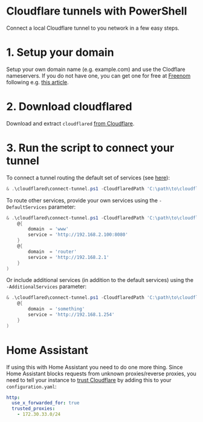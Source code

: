 # Cloudflare tunnels with PowerShell

Connect a local Cloudflare tunnel to you network in a few easy steps.

# 1. Setup your domain

Setup your own domain name (e.g. example.com) and use the Clodflare nameservers. If you do not have one, you can get one for free at [Freenom](https://www.freenom.com/en/index.html?lang=en) following e.g. [this article](https://www.linkedin.com/pulse/what-do-domain-name-how-get-one-free-tobias-brenner?trk=public_post-content_share-article).

# 2. Download cloudflared

Download and extract `cloudflared` [from Cloudflare](https://developers.cloudflare.com/cloudflare-one/connections/connect-apps/install-and-setup/tunnel-guide/local/#1-download-and-install-cloudflared).

# 3. Run the script to connect your tunnel

To connect a tunnel routing the default set of services (see [here](https://github.com/stefanes/cloudflared/blob/main/connect-tunnel.ps1#L10-L21)):

```powershell
& .\cloudflared\connect-tunnel.ps1 -CloudflaredPath 'C:\path\to\cloudflared.exe' -HostName 'myhostname.tk'
```

To route other services, provide your own services using the `-DefaultServices` parameter:

```powershell
& .\cloudflared\connect-tunnel.ps1 -CloudflaredPath 'C:\path\to\cloudflared.exe' -HostName 'myhostname.tk' -Service 'http://192.168.2.100:8080' -DefaultServices @(
    @{
        domain  = 'www'
        service = 'http://192.168.2.100:8080'
    }
    @{
        domain  = 'router'
        service = 'http://192.168.2.1'
    }
)
```

Or include additional services (in addition to the default services) using the `-AdditionalServices` parameter:

```powershell
& .\cloudflared\connect-tunnel.ps1 -CloudflaredPath 'C:\path\to\cloudflared.exe' -HostName 'myhostname.tk' -Service 'http://192.168.1.100:8080' -AdditionalServices @(
    @{
        domain  = 'something'
        service = 'http://192.168.1.254'
    }
)
```

# Home Assistant

If using this with Home Assistant you need to do one more thing. Since Home Assistant blocks requests from unknown proxies/reverse proxies, you need to tell your instance to [trust Cloudflare](https://www.home-assistant.io/integrations/http/#trusted_proxies) by adding this to your `configuration.yaml`:

```yaml
http:
  use_x_forwarded_for: true
  trusted_proxies:
    - 172.30.33.0/24
```
